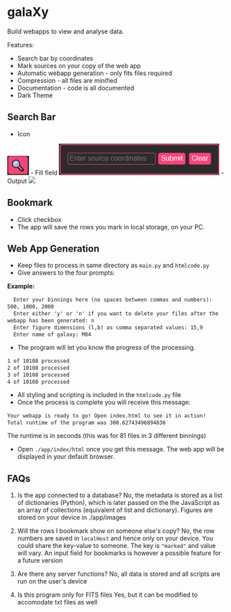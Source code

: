 # galaXy
Build webapps to view and analyse data.

Features:
- Search bar by coordinates
- Mark sources on your copy of the web app
- Automatic webapp generation - only fits files required
- Compression - all files are minified
- Documentation - code is all documented
- Dark Theme

## Search Bar
- Icon
<img src="mag.png">
- Fill field
<img src="search.png">
- Output
<img src="output.png">

## Bookmark
- Click checkbox
- The app will save the rows you mark in local storage, on your PC.

## Web App Generation
- Keep files to process in same directory as `main.py` and `htmlcode.py`
- Give answers to the four prompts:

**Example:**
```
  Enter your binnings here (no spaces between commas and numbers): 500, 1000, 2000
  Enter either 'y' or 'n' if you want to delete your files after the webapp has been generated: n
  Enter figure dimensions (l,b) as comma separated values: 15,9
  Enter name of galaxy: M84
 ```
 
- The program will let you know the progress of the processing.
```
1 of 10108 processed
2 of 10108 processed
3 of 10108 processed
4 of 10108 processed
```
- All styling and scripting is included in the `htmlcode.py` file
- Once the process is complete you will receive this message:
```
Your webapp is ready to go! Open index.html to see it in action!
Total runtime of the program was 300.62743496894836
```
The runtime is in seconds (this was for 81 files in 3 different binnings)

- Open `./app/index/html` once you get this message. The web app will be displayed in your default browser.

## FAQs
1. Is the app connected to a database?
No, the metadata is stored as a list of dictionaries (Python), which is later passed on the the JavaScript as an array of collections (equivalent of list and dictionary). Figures are stored on your device in ./app/images

2. Will the rows I bookmark show on someone else's copy?
No, the row numbers are saved in `localHost` and hence only on your device. You could share the key-value to someone. The key is `"marked"` and value will vary.
An input field for bookmarks is however a possible feature for a future version

3. Are there any server functions?
No, all data is stored and all scripts are run on the user's device

4. Is this program only for FITS files
Yes, but it can be modified to accomodate txt files as well
